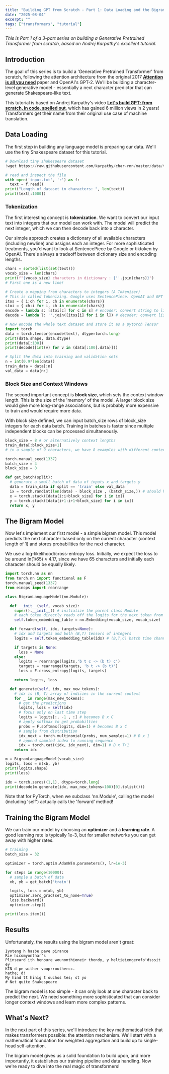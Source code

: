 ```yaml
---
title: "Building GPT from Scratch - Part 1: Data Loading and the Bigram Model"
date: "2025-08-04"
excerpt: ""
tags: ["transformers", "tutorial"]
---
```


*This is Part 1 of a 3-part series on building a Generative Pretrained Transformer from scratch, based on Andrej Karpathy's excellent tutorial.*

## Introduction

The goal of this series is to build a 'Generative Pretrained Transformer' from scratch, following the attention architecture from the original 2017 [**Attention is all you need**](https://arxiv.org/abs/1706.03762) paper and OpenAI's GPT-2. We'll be building a character-level generative model - essentially a next character predictor that can generate Shakespeare-like text.

This tutorial is based on Andrej Karpathy's video [**Let's build GPT: from scratch, in code, spelled out**](https://www.youtube.com/watch?v=kCc8FmEb1nY&t=10s), which has gained 6 million views in 2 years! Transformers get their name from their original use case of machine translation.

## Data Loading

The first step in building any language model is preparing our data. We'll use the tiny Shakespeare dataset for this tutorial.

```python
# Download tiny shakespeare dataset
!wget https://raw.githubusercontent.com/karpathy/char-rnn/master/data/tinyshakespeare/input.txt

# read and inspect the file
with open('input.txt', 'r') as f:
  text = f.read()
print("Length of dataset in characters: ", len(text))
print(text[:1000])
```

### Tokenization

The first interesting concept is **tokenization**. We want to convert our input text into integers that our model can work with. The model will predict the next integer, which we can then decode back into a character.

Our simple approach creates a dictionary of all available characters (including newline) and assigns each an integer. For more sophisticated treatments, you'd want to look at SentencePiece by Google or tiktoken by OpenAI. There's always a tradeoff between dictionary size and encoding lengths.

```python
chars = sorted(list(set(text)))
vocab_size = len(chars)
print(f"{vocab_size} characters in dictionary : {''.join(chars)}")
# First one is a new line!

# Create a mapping from characters to integers (A Tokenizer)
# This is called tokenizing. Google uses SentencePiece. OpenAI and GPT uses tiktoken
itos = { i:ch for i, ch in enumerate(chars)}
stoi = { ch:i for i, ch in enumerate(chars)}
encode = lambda s: [stoi[c] for c in s] # encoder: convert string to list of integers
decode = lambda l: ''.join([itos[i] for i in l]) # decoder: convert list of integers to string

# Now encode the whole text dataset and store it as a pytorch Tensor
import torch
data = torch.tensor(encode(text), dtype=torch.long)
print(data.shape, data.dtype)
print(data[:100])
print(decode([int(v) for v in (data[:100].data)]))

# Split the data into training and validation sets
n = int(0.9*len(data))
train_data = data[:n]
val_data = data[n:]
```

### Block Size and Context Windows

The second important concept is **block size**, which sets the context window length. This is the size of the 'memory' of the model. A larger block size would give more long-range associations, but is probably more expensive to train and would require more data.

With block size defined, we can input batch_size rows of block_size integers for each data batch. Training in batches is faster since multiple independent blocks can be processed simultaneously.

```python
block_size = 8 # or alternatively context lengths
train_data[:block_size+1]
# in a sample of 9 characters, we have 8 examples with different context lengths.

torch.manual_seed(1337)
batch_size = 4
block_size = 8

def get_batch(split):
  # generate a small batch of data of inputs x and targets y
  data = train_data if split == 'train' else val_data
  ix = torch.randint(len(data) - block_size , (batch_size,)) # should have a -1
  x = torch.stack([data[i:i+block_size] for i in ix])
  y = torch.stack([data[i+1:i+1+block_size] for i in ix])
  return x, y
```

## The Bigram Model

Now let's implement our first model - a simple bigram model. This model predicts the next character based only on the current character (context length of 1) and stores probabilities for the next character.

We use a log-likelihood/cross-entropy loss. Initially, we expect the loss to be around ln(1/65) ≈ 4.17, since we have 65 characters and initially each character should be equally likely.

```python
import torch.nn as nn
from torch.nn import functional as F
torch.manual_seed(1337)
from einops import rearrange

class BigramLanguageModel(nn.Module):

  def __init__(self, vocab_size):
    super().__init__() # initialize the parent class Module
    # each token directly reads off the logits for the next token from a lookup table
    self.token_embedding_table = nn.Embedding(vocab_size, vocab_size)

  def forward(self, idx, targets=None):
    # idx and targets and both (B,T) tensors of integers
    logits = self.token_embedding_table(idx) # (B,T,C) batch time channel

    if targets is None:
      loss = None
    else:
      logits = rearrange(logits,'b t c -> (b t) c')
      targets = rearrange(targets, 'b t -> (b t)')
      loss = F.cross_entropy(logits, targets)

    return logits, loss

  def generate(self, idx, max_new_tokens):
    # idx is (B, T) array of indicies in the current context
    for _ in range(max_new_tokens):
      # get the predictions
      logits, loss = self(idx)
      # focus only on last time step
      logits = logits[:, -1 , :] # becomes B x C
      # apply softmax to get probabilties
      probs = F.softmax(logits, dim=1) # becomes B x C
      # sample from distribution
      idx_next = torch.multinomial(probs, num_samples=1) # B x 1
      # append sampled index to running sequence
      idx = torch.cat((idx, idx_next), dim=1) # B x T+1
    return idx

m = BigramLanguageModel(vocab_size)
logits, loss = m(xb, yb)
print(logits.shape)
print(loss)

idx = torch.zeros((1,1), dtype=torch.long)
print(decode(m.generate(idx, max_new_tokens=100)[0].tolist()))
```

Note that for PyTorch, when we subclass 'nn.Module', calling the model (including 'self') actually calls the 'forward' method!

## Training the Bigram Model

We can train our model by choosing an **optimizer** and a **learning rate**. A good learning rate is typically 1e-3, but for smaller networks you can get away with higher rates.

```python
# training
batch_size = 32

optimizer = torch.optim.AdamW(m.parameters(), lr=1e-3)

for steps in range(10000):
  # sample a batch of data
  xb, yb = get_batch('train')

  logits, loss = m(xb, yb)
  optimizer.zero_grad(set_to_none=True)
  loss.backward()
  optimizer.step()

print(loss.item())
```

## Results

Unfortunately, the results using the bigram model aren't great:

```
Iyoteng h hasbe pave pirance
Rie hicomyonthar's
Plinseard ith henoure wounonthioneir thondy, y heltieiengerofo'dsssit ey
KIN d pe wither vouprrouthercc.
hathe; d!
My hind tt hinig t ouchos tes; st yo
# Not quite Shakespeare
```

The bigram model is too simple - it can only look at one character back to predict the next. We need something more sophisticated that can consider longer context windows and learn more complex patterns.

## What's Next?

In the next part of this series, we'll introduce the key mathematical trick that makes transformers possible: the attention mechanism. We'll start with a mathematical foundation for weighted aggregation and build up to single-head self-attention.

The bigram model gives us a solid foundation to build upon, and more importantly, it establishes our training pipeline and data handling. Now we're ready to dive into the real magic of transformers!